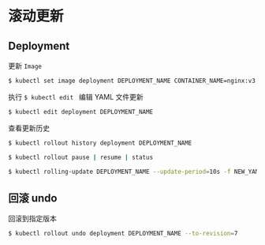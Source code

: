 # 滚动更新

## Deployment

更新 `Image`

```bash
$ kubectl set image deployment DEPLOYMENT_NAME CONTAINER_NAME=nginx:v3 --record
```

执行 `$ kubectl edit ` 编辑 YAML 文件更新

```bash
$ kubectl edit deployment DEPLOYMENT_NAME
```

查看更新历史

```bash
$ kubectl rollout history deployment DEPLOYMENT_NAME
```

```bash
$ kubectl rollout pause | resume | status
```

```bash
$ kubectl rolling-update DEPLOYMENT_NAME --update-period=10s -f NEW_YAML_FILE
```

## 回滚 undo

回滚到指定版本

```bash
$ kubectl rollout undo deployment DEPLOYMENT_NAME --to-revision=7
```
